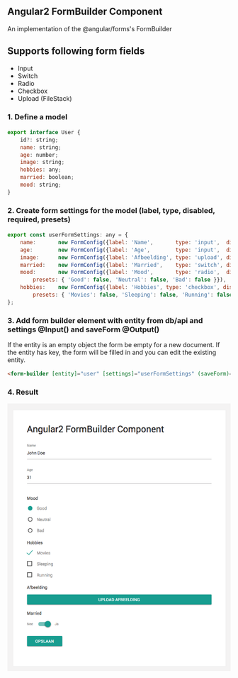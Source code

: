## Angular2 FormBuilder Component
An implementation of the @angular/forms's FormBuilder

## Supports following form fields
- Input
- Switch
- Radio
- Checkbox
- Upload (FileStack)

### 1. Define a model
```javascript
export interface User {
    id?: string;
    name: string;
    age: number;
    image: string;
    hobbies: any;
    married: boolean;
    mood: string;
}
```

### 2. Create form settings for the model (label, type, disabled, required, presets)
```javascript
export const userFormSettings: any = {
    name:       new FormConfig({label: 'Name',       type: 'input',  disabled: false, required: true}),
    age:        new FormConfig({label: 'Age',        type: 'input',  disabled: false, required: true}),
    image:      new FormConfig({label: 'Afbeelding', type: 'upload', disabled: false, required: false}),
    married:    new FormConfig({label: 'Married',    type: 'switch', disabled: false, required: false}),
    mood:       new FormConfig({label: 'Mood',       type: 'radio',  disabled: false, required: false,
        presets: { 'Good': false, 'Neutral': false, 'Bad': false }}),
    hobbies:    new FormConfig({label: 'Hobbies', type: 'checkbox', disabled: false, required: false,
        presets: { 'Movies': false, 'Sleeping': false, 'Running': false }})
};
```

### 3. Add form builder element with entity from db/api and settings @Input() and saveForm @Output()

If the entity is an empty object the form be empty for a new document. If the entity has key, the form will be filled in and you can edit the existing entity. 

```html
<form-builder [entity]="user" [settings]="userFormSettings" (saveForm)="saveForm($event)"></form-builder>
```

### 4. Result
![Afbeelding](src/images/form-builder.png)
